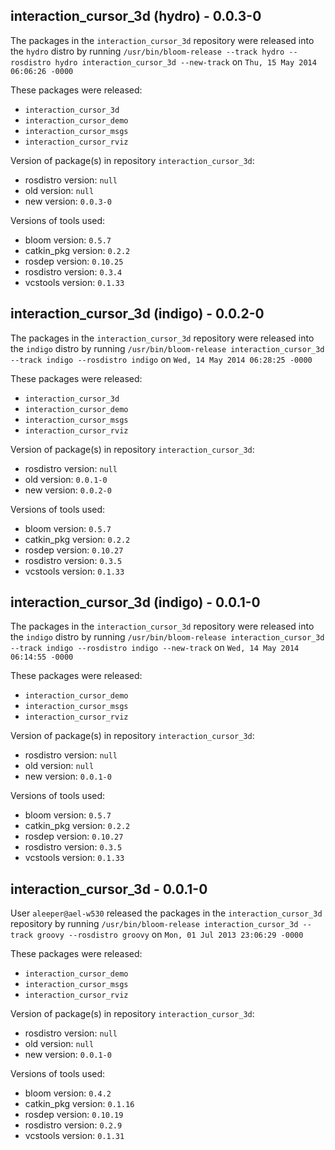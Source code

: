 ## interaction_cursor_3d (hydro) - 0.0.3-0

The packages in the `interaction_cursor_3d` repository were released into the `hydro` distro by running `/usr/bin/bloom-release --track hydro --rosdistro hydro interaction_cursor_3d --new-track` on `Thu, 15 May 2014 06:06:26 -0000`

These packages were released:
- `interaction_cursor_3d`
- `interaction_cursor_demo`
- `interaction_cursor_msgs`
- `interaction_cursor_rviz`

Version of package(s) in repository `interaction_cursor_3d`:
- rosdistro version: `null`
- old version: `null`
- new version: `0.0.3-0`

Versions of tools used:
- bloom version: `0.5.7`
- catkin_pkg version: `0.2.2`
- rosdep version: `0.10.25`
- rosdistro version: `0.3.4`
- vcstools version: `0.1.33`


## interaction_cursor_3d (indigo) - 0.0.2-0

The packages in the `interaction_cursor_3d` repository were released into the `indigo` distro by running `/usr/bin/bloom-release interaction_cursor_3d --track indigo --rosdistro indigo` on `Wed, 14 May 2014 06:28:25 -0000`

These packages were released:
- `interaction_cursor_3d`
- `interaction_cursor_demo`
- `interaction_cursor_msgs`
- `interaction_cursor_rviz`

Version of package(s) in repository `interaction_cursor_3d`:
- rosdistro version: `null`
- old version: `0.0.1-0`
- new version: `0.0.2-0`

Versions of tools used:
- bloom version: `0.5.7`
- catkin_pkg version: `0.2.2`
- rosdep version: `0.10.27`
- rosdistro version: `0.3.5`
- vcstools version: `0.1.33`


## interaction_cursor_3d (indigo) - 0.0.1-0

The packages in the `interaction_cursor_3d` repository were released into the `indigo` distro by running `/usr/bin/bloom-release interaction_cursor_3d --track indigo --rosdistro indigo --new-track` on `Wed, 14 May 2014 06:14:55 -0000`

These packages were released:
- `interaction_cursor_demo`
- `interaction_cursor_msgs`
- `interaction_cursor_rviz`

Version of package(s) in repository `interaction_cursor_3d`:
- rosdistro version: `null`
- old version: `null`
- new version: `0.0.1-0`

Versions of tools used:
- bloom version: `0.5.7`
- catkin_pkg version: `0.2.2`
- rosdep version: `0.10.27`
- rosdistro version: `0.3.5`
- vcstools version: `0.1.33`


## interaction_cursor_3d - 0.0.1-0

User `aleeper@ael-w530` released the packages in the `interaction_cursor_3d` repository by running `/usr/bin/bloom-release interaction_cursor_3d --track groovy --rosdistro groovy` on `Mon, 01 Jul 2013 23:06:29 -0000`

These packages were released:
- `interaction_cursor_demo`
- `interaction_cursor_msgs`
- `interaction_cursor_rviz`

Version of package(s) in repository `interaction_cursor_3d`:
- rosdistro version: `null`
- old version: `null`
- new version: `0.0.1-0`

Versions of tools used:
- bloom version: `0.4.2`
- catkin_pkg version: `0.1.16`
- rosdep version: `0.10.19`
- rosdistro version: `0.2.9`
- vcstools version: `0.1.31`



